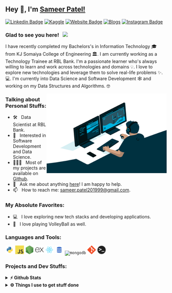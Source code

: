 ## Hey 👋, I'm [Sameer Patel!](https://github.com/sameer-patel-dev)

[![Linkedin Badge](https://img.shields.io/badge/-LinkedIn-0e76a8?style=flat-square&logo=Linkedin&logoColor=white)](https://www.linkedin.com/in/therealsampat/)
[![Kaggle](https://img.shields.io/badge/-Kaggle-blue?style=flat-square&logo=Kaggle&logoColor=white)](https://www.kaggle.com/therealsampat)
[![Website Badge](https://img.shields.io/badge/Website-3b5998?style=flat-square&logo=google-chrome&logoColor=white)](https://sameer-patel-dev.github.io/)
[![Blogs](https://img.shields.io/badge/-Blogs-orange?style=flat-square&logo=Medium&logoColor=white)](https://sampatblogs.blogspot.com/)
[![Instagram Badge](https://img.shields.io/badge/-Instagram-e4405f?style=flat-square&logo=Instagram&logoColor=white)](https://www.instagram.com/_sameer.patel_/)


### Glad to see you here! &nbsp; ![](https://visitor-badge.glitch.me/badge?page_id=sameer-patel-dev.sameer-patel-dev&style=flat-square&color=0088cc)

I have recently completed my Bachelors's in Information Technology 🎓 from KJ Somaiya College of Engineering 🏛. I am currently working as a Technology Trainee at RBL Bank. I'm a passionate learner who's always willing to learn and work across technologies and domains 💡. I love to explore new technologies and leverage them to solve real-life problems ✨. 💻. I'm currently into Data Science and Software Development 🕸️ and working on my Data Structures and Algorithms. 🤓



<img align="right" height="250" width="375" alt="" src="https://raw.githubusercontent.com/sameer-patel-dev/sameer-patel-dev/main/code.gif" />

### Talking about Personal Stuffs:

- 🛠 &nbsp; Data Scientist at RBL Bank.
- 🚀 &nbsp; Interested in Software Development and Data Science.
- 👨🏻‍💻 &nbsp; Most of my projects are available on [Github](https://github.com/sameer-patel-dev).
- 💬 &nbsp; Ask me about anything [here](https://www.linkedin.com/in/therealsampat/)! I am happy to help.
- 📫 &nbsp; How to reach me: sameer.patel201999@gmail.com.

### My Absolute Favorites:

- 💻 &nbsp; I love exploring new tech stacks and developing applications.
- 🏐 &nbsp; I love playing VolleyBall as well.

### Languages and Tools:

<code><img height="27" src="https://raw.githubusercontent.com/github/explore/80688e429a7d4ef2fca1e82350fe8e3517d3494d/topics/python/python.png" alt="python"></code>
<code><img height="27" src="https://raw.githubusercontent.com/github/explore/80688e429a7d4ef2fca1e82350fe8e3517d3494d/topics/javascript/javascript.png" alt="javascript"></code>
<code><img height="27" src="https://raw.githubusercontent.com/github/explore/80688e429a7d4ef2fca1e82350fe8e3517d3494d/topics/nodejs/nodejs.png" alt="nodejs"></code>
<code><img height="27" src="https://raw.githubusercontent.com/devicons/devicon/master/icons/express/express-original.svg" alt="expressjs"></code>
<code><img height="27" src="https://raw.githubusercontent.com/github/explore/80688e429a7d4ef2fca1e82350fe8e3517d3494d/topics/react/react.png" alt="react"></code>
<code><img height="27" src="https://raw.githubusercontent.com/github/explore/80688e429a7d4ef2fca1e82350fe8e3517d3494d/topics/sql/sql.png" alt="sql"></code>
<code><img height="27" src="https://encrypted-tbn0.gstatic.com/images?q=tbn%3AANd9GcSTTzPAw-55ssm1Im594xYZ9eRQu2JylrkYLg&usqp=CAU" alt="mongodb"></code>
<code><img height="27" src="https://raw.githubusercontent.com/devicons/devicon/master/icons/git/git-original.svg" alt="git"></code>
<code><img height="27" src="https://raw.githubusercontent.com/github/explore/80688e429a7d4ef2fca1e82350fe8e3517d3494d/topics/terminal/terminal.png" alt="terminal"></code>


### Projects and Dev Stuffs:

<details>	
  <summary><b>⚡ Github Stats</b></summary>
	<img height="180em" src="https://github-readme-stats.vercel.app/api/top-langs/?username=sameer-patel-dev&exclude_repo=Hisaab-Kitaab,Online-Course-Portal,Social-Networking-App,SMA--MERN,Repo,Final_Year,URL-Shrinker-using-NodeJS,E-Commerce-App-using-Reactjs,NodeJs-Authentication-with-Passport.js, Coursera-Reactjs-Assignments&show_icons=true&hide_border=true&layout=compact"/>
</details>

<details>	
  <br />
  <summary><b>⚙️ Things I use to get stuff done</b></summary>
  	<ul>
  	  <li><b>OS:</b> Windows 10</li>
	    <li><b>Laptop: </b> Lenovo IdeaPad Slim5</li>
  	  <li><b>Browser: </b> Google Chrome</li>
	    <li><b>Code Editor:</b> VSCode - The best editor out there.</li>
	    <li><b>To Stay Updated:</b> Kaggle, Analytics Vidhya and Linkedin</li>
	</ul>	
</details>
